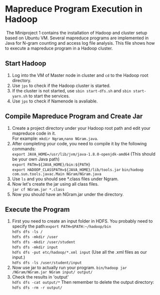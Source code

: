 # Mapreduce Program Execution in Hadoop
​
The Miniproject 1 contains the installation of Hadoop and cluster setup based on Ubuntu VM. 
Several mapreduce programs are implemented in Java for N-gram counting and access log file analysis.
This file shows how to execute a mapreduce program in a Hadoop cluster.
## Start Hadoop
1. Log into the VM of Master node in cluster and `cd` to the Hadoop root directory.
2. Use `jps` to check if the Hadoop cluster is started.
3. If the cluster is not started, use `sbin start-dfs.sh` and `sbin start-yarn.sh` to start the services.
4. Use `jps` to check if Namenode is avaliable.
## Compile Mapreduce Program and Create Jar
1. Create a project directory under your Hadoop root path and edit your mapreduce code in it.<br>
    For example: `mkdir Ngram`,`nano NGram.java`.
2. After completing your code, you need to compile it by the following commands:<br>
`export JAVA_HOME=/usr/lib/jvm/java-1.8.0-openjdk-amd64` (This should be your own Java path)<br>
`export PATH=${JAVA_HOME}/bin:${PATH}`<br>
`export HADOOP_CLASSPATH=${JAVA_HOME}/lib/tools.jar`
`bin/hadoop com.sun.tools.javac.Main NGram/NGram.java`
3. Use `ls` and you should see *.class files under Ngram.
4. Now let's create the jar using all class files.<br>
`jar cf NGram.jar *.class`
5. Now you should have an NGram.jar under the directory.
## Execute the Program
1. First you need to create an input folder in HDFS. You probably need to specify the path:`export PATH=$PATH:~/hadoop/bin`<br>
`hdfs dfs -ls /`<br>
`hdfs dfs -mkdir /user`<br>
`hdfs dfs -mkdir /user/student`<br>
`hdfs dfs -mkdir input`<br>
`hdfs dfs -put etc/hadoop/*.xml input` (Use all the .xml files as our input.)<br>
`hdfs dfs -ls /user/student/input`
2. Now use jar to actually run your program.<r>
`bin/hadoop jar /NGram/NGram.jar NGram input/ output/`
3. Check the results in 'output'<br>
`hdfs dfs -cat output/*`
Then remember to delete the output directory:<br>
`hdfs dfs -rm -r output/`
